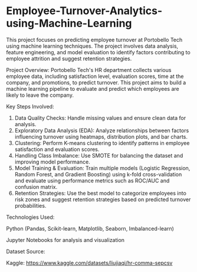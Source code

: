 # Employee-Turnover-Analytics-using-Machine-Learning

This project focuses on predicting employee turnover at Portobello Tech using machine learning techniques. The project involves data analysis, feature engineering, and model evaluation to identify factors contributing to employee attrition and suggest retention strategies.

Project Overview: Portobello Tech's HR department collects various employee data, including satisfaction level, evaluation scores, time at the company, and promotions, to predict turnover. This project aims to build a machine learning pipeline to evaluate and predict which employees are likely to leave the company.

Key Steps Involved:

1. Data Quality Checks: Handle missing values and ensure clean data for analysis.
2. Exploratory Data Analysis (EDA): Analyze relationships between factors influencing turnover using heatmaps, distribution plots, and bar charts.
3. Clustering: Perform K-means clustering to identify patterns in employee satisfaction and evaluation scores.
4. Handling Class Imbalance: Use SMOTE for balancing the dataset and improving model performance.
5. Model Training & Evaluation: Train multiple models (Logistic Regression, Random Forest, and Gradient Boosting) using k-fold cross-validation and evaluate using performance metrics such as ROC/AUC and confusion matrix.
6. Retention Strategies: Use the best model to categorize employees into risk zones and suggest retention strategies based on predicted turnover probabilities.

Technologies Used:

Python (Pandas, Scikit-learn, Matplotlib, Seaborn, Imbalanced-learn)

Jupyter Notebooks for analysis and visualization

Dataset Source:

Kaggle: https://www.kaggle.com/datasets/liujiaqi/hr-comma-sepcsv

